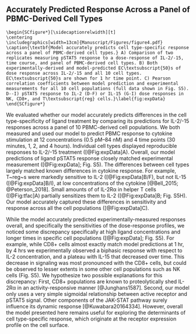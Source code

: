 ## Accurately Predicted Response Across a Panel of PBMC-Derived Cell Types

```{=latex}
\begin{SCfigure*}[\sidecaptionrelwidth][t]
\centering
\includegraphics[width=13cm]{Manuscript/Figures/figure4.pdf}
\caption{\textbf{Model accurately predicts cell type-specific response across a panel of PBMC-derived cell types.} A) Comparison of two replicates measuring pSTAT5 response to a dose-response of IL-2/-15, time course, and panel of PBMC-derived cell types. B) Both experimentally-derived and model-predicted EC\textsubscript{50}s of dose response across IL-2/-15 and all 10 cell types. EC\textsubscript{50}s are shown for 1 hr time point. C) Pearson correlation coefficients between model prediction and experimental measurements for all 10 cell populations (full data shown in Fig. S5). D--I) pSTAT5 response to IL-2 (D-F) or IL-15 (G-I) dose responses in NK, CD8+, and T\textsubscript{reg} cells.}\label{fig:expData}
\end{SCfigure*}
```

We evaluated whether our model accurately predicts differences in the cell type-specificity of ligand treatment by comparing its predictions for IL-2/-15 responses across a panel of 10 PBMC-derived cell populations. We both measured and used our model to predict PBMC response to cytokine stimulation at 12 concentrations (0.5 pM–84 nM) and 4 time points (30 minutes, 1, 2, and 4 hours). Individual cell types displayed reproducible responses to IL-2/-15 treatment ([@Fig:expData]A). Overall, our model predictions of ligand pSTAT5 response closely matched experimental measurement ([@Fig:expData]; Fig. S5). The differences between cell types largely matched known differences in cytokine response. For example, T~reg~s were markedly sensitive to IL-2 ([@Fig:expData]B/F), but not IL-15 ([@Fig:expData]B/I), at low concentrations of the cytokine [@Bell_2015; @Peterson_2018]. Small amounts of of IL-2Rα in helper T cells ([@Fig:tfac]A) partially sensitizes them to IL-2 ([@Fig:expData]B; Fig. S5H). Our model accurately captured these differences in sensitivity and response across all the cell populations ([@Fig:expData]C).

While the model accurately predicted experimentally-measured responses overall, and specifically the sensitivities of the dose-response profiles, we noticed some discrepancy specifically at high ligand concentrations and longer times in specific cell populations ([@Fig:expData]; Fig. S5). For example, while CD8+ cells almost exactly match model predictions at 1 hr, by 4 hrs we experimentally observed a biphasic response with respect to IL-2 concentration, and a plateau with IL-15 that decreased over time. This decrease in signaling was most pronounced with the CD8+ cells, but could be observed to lesser extents in some other cell populations such as NK cells (Fig. S5). We hypothesize two possible explanations for this discrepancy: First, CD8+ populations are known to proteolytically shed IL-2Rα in an activity-responsive manner [@Junghans1587]. Second, our model only uses a very simple sigmoidal relationship between active receptor and pSTAT5 signal. Other components of the JAK-STAT pathway surely influence its dynamic response [@Kuwabara20164334]. However, overall the model presented here remains useful for exploring the determinants of cell type-specific response, which originate at the receptor expression profile on the cell surface.

<!-- TODO: We could discuss the parameters of the sigmoidal fit, because it possibly suggests variation in Jak-STAT properties. -->
